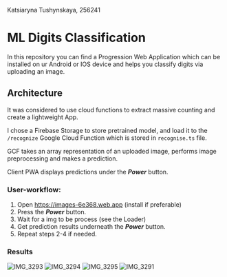 Katsiaryna Tushynskaya, 256241

# ML Digits Classification

In this repository you can find a Progression Web Application which can be installed on ur Android or IOS device and helps you classify digits via uploading an image.

## Architecture
It was considered to use cloud functions to extract massive counting and create a lightweight App.

I chose a Firebase Storage to store pretrained model, and load it to the `/recognize` Google Cloud Function which is stored in `recognise.ts` file.

GCF takes an array representation of an uploaded image, performs image preprocessing and makes a prediction. 

Client PWA displays predictions under the **_Power_** button.

### User-workflow:
1. Open https://images-6e368.web.app (install if preferable)
2. Press the **_Power_** button.
3. Wait for a img to be process (see the Loader)
4. Get prediction results underneath the **_Power_** button.
5. Repeat steps 2-4 if needed.


### Results

![IMG_3293](https://github.com/katetushkan/ImagePWA/assets/43992068/164f4bd7-95db-427c-a3d2-7b06a9b96bf6)
![IMG_3294](https://github.com/katetushkan/ImagePWA/assets/43992068/094e9dec-0f8c-43ca-90d4-7de2efa18f71)
![IMG_3295](https://github.com/katetushkan/ImagePWA/assets/43992068/e6896ad9-7f1e-4cb2-8102-a81d561f84c8)
![IMG_3291](https://github.com/katetushkan/ImagePWA/assets/43992068/c37c9fbb-b660-4522-88e0-e23e18c225ab)

